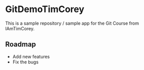 # GitDemoTimCorey
This is a sample repository / sample app for the Git Course from IAmTimCorey.

## Roadmap
 * Add new features
 * Fix the bugs
